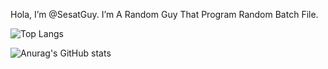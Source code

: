Hola, I’m @SesatGuy. I’m A Random Guy That Program Random Batch File.

![Top Langs](https://github-readme-stats.vercel.app/api/top-langs/?username=anuraghazra&layout=compact)

![Anurag's GitHub stats](https://github-readme-stats.vercel.app/api?username=SesatGuy&show_icons=true&theme=radical)

<!---
SesatGuy/SesatGuy is a ✨ special ✨ repository because its `README.md` (this file) appears on your GitHub profile.
You can click the Preview link to take a look at your changes.
--->
